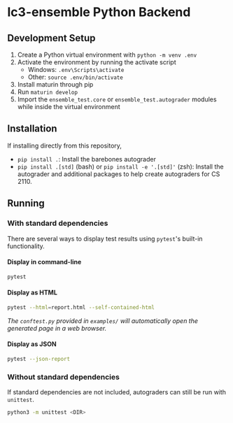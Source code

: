 # lc3-ensemble Python Backend

## Development Setup

1. Create a Python virtual environment with `python -m venv .env`
2. Activate the environment by running the activate script
    - Windows: `.env\Scripts\activate`
    - Other: `source .env/bin/activate`
3. Install maturin through pip
4. Run `maturin develop`
5. Import the `ensemble_test.core` or `ensemble_test.autograder` modules while inside the virtual environment

## Installation

If installing directly from this repository,

- `pip install .`: Install the barebones autograder
- `pip install .[std]` (bash) or `pip install -e '.[std]'` (zsh): Install the autograder and additional packages to help create autograders for CS 2110.

## Running

### With standard dependencies

There are several ways to display test results using `pytest`'s built-in functionality.

#### Display in command-line

```zsh
pytest 
```

#### Display as HTML

```zsh
pytest --html=report.html --self-contained-html
```

*The `conftest.py` provided in `examples/` will automatically open the generated page in a web browser.*

#### Display as JSON

```zsh
pytest --json-report
```

### Without standard dependencies

If standard dependencies are not included, autograders can still be run with `unittest`.

```zsh
python3 -m unittest <DIR>
```
